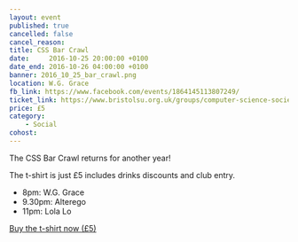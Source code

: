 ```yaml
---
layout: event
published: true
cancelled: false
cancel_reason:
title: CSS Bar Crawl
date:     2016-10-25 20:00:00 +0100
date_end: 2016-10-26 04:00:00 +0100
banner: 2016_10_25_bar_crawl.png
location: W.G. Grace
fb_link: https://www.facebook.com/events/1864145113807249/
ticket_link: https://www.bristolsu.org.uk/groups/computer-science-society/events/css-bar-crawl-282e/buy_ticket
price: £5
category:
    - Social
cohost:
---
```


The CSS Bar Crawl returns for another year!

The t-shirt is just £5 includes drinks discounts and club entry.

* 8pm: W.G. Grace
* 9.30pm: Alterego
* 11pm: Lola Lo

<a class="btn btn--dark" href="https://www.bristolsu.org.uk/groups/computer-science-society/events/css-bar-crawl-282e/buy_ticket">
  Buy the t-shirt now (£5)
</a>

